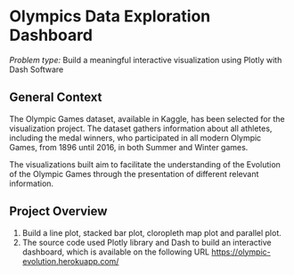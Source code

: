 # Olympics Data Exploration Dashboard


*Problem type:* Build a meaningful interactive visualization using Plotly with Dash Software 


## General Context 
The Olympic Games dataset, available in Kaggle, has been selected for the visualization project. The dataset gathers information about all athletes, including the medal winners, who participated in all modern Olympic Games, from 1896 until 2016, in both Summer and Winter games. 

The visualizations built aim to facilitate the understanding of the Evolution of the Olympic Games through the presentation of different relevant information.


## Project Overview
1. Build a line plot, stacked bar plot, cloropleth map plot and parallel plot.
2. The source code used Plotly library and Dash to build an interactive dashboard, which is available on the following URL https://olympic-evolution.herokuapp.com/

